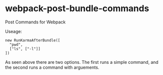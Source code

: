 # webpack-post-bundle-commands
Post Commands for Webpack

Useage:
```
new RunKarmaAfterBundle([
  "pwd",
  ["ls", ["-l"]]
])
```
As seen above there are two options. The first runs a simple command, and the second runs a command with arguements.
